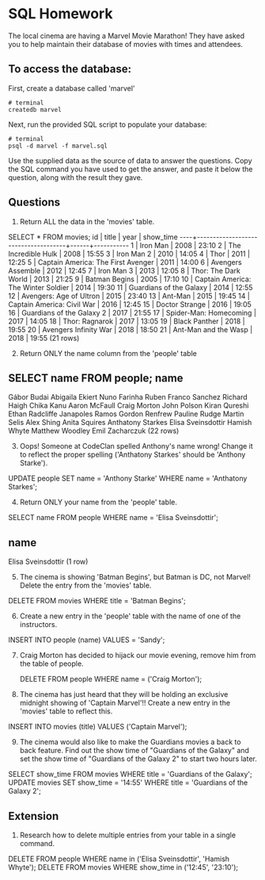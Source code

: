 # SQL Homework

The local cinema are having a Marvel Movie Marathon! They have asked you to help maintain their database of movies with times and attendees.

## To access the database:

First, create a database called 'marvel'

```
# terminal
createdb marvel
```

Next, run the provided SQL script to populate your database:

```
# terminal
psql -d marvel -f marvel.sql
```

Use the supplied data as the source of data to answer the questions. Copy the SQL command you have used to get the answer, and paste it below the question, along with the result they gave.

## Questions

1.  Return ALL the data in the 'movies' table.

SELECT * FROM movies;
id |                title                | year | show_time
----+-------------------------------------+------+-----------
  1 | Iron Man                            | 2008 | 23:10
  2 | The Incredible Hulk                 | 2008 | 15:55
  3 | Iron Man 2                          | 2010 | 14:05
  4 | Thor                                | 2011 | 12:25
  5 | Captain America: The First Avenger  | 2011 | 14:00
  6 | Avengers Assemble                   | 2012 | 12:45
  7 | Iron Man 3                          | 2013 | 12:05
  8 | Thor: The Dark World                | 2013 | 21:25
  9 | Batman Begins                       | 2005 | 17:10
 10 | Captain America: The Winter Soldier | 2014 | 19:30
 11 | Guardians of the Galaxy             | 2014 | 12:55
 12 | Avengers: Age of Ultron             | 2015 | 23:40
 13 | Ant-Man                             | 2015 | 19:45
 14 | Captain America: Civil War          | 2016 | 12:45
 15 | Doctor Strange                      | 2016 | 19:05
 16 | Guardians of the Galaxy 2           | 2017 | 21:55
 17 | Spider-Man: Homecoming              | 2017 | 14:05
 18 | Thor: Ragnarok                      | 2017 | 13:05
 19 | Black Panther                       | 2018 | 19:55
 20 | Avengers Infinity War               | 2018 | 18:50
 21 | Ant-Man and the Wasp                | 2018 | 19:55
(21 rows)

2.  Return ONLY the name column from the 'people' table

SELECT name FROM people;
name         
----------------------
Gábor Budai
Abigaila Ekiert
Nuno Farinha
Ruben Franco Sanchez
Richard Haigh
Chika Kanu
Aaron McFaull
Craig Morton
John Polson
Kiran Qureshi
Ethan Radcliffe
Janapoles Ramos
Gordon Renfrew
Pauline Rudge
Martin Selis
Alex Shing
Anita Squires
Anthatony Starkes
Elisa Sveinsdottir
Hamish Whyte
Matthew Woodley
Emil Zacharczuk
(22 rows)

3.  Oops! Someone at CodeClan spelled Anthony's name wrong! Change it to reflect the proper spelling ('Anthatony Starkes' should be 'Anthony Starke').

UPDATE people SET name = 'Anthony Starke' WHERE name = 'Anthatony Starkes';


4.  Return ONLY your name from the 'people' table.

SELECT name FROM people WHERE name = 'Elisa Sveinsdottir';

name        
--------------------
Elisa Sveinsdottir
(1 row)

5.  The cinema is showing 'Batman Begins', but Batman is DC, not Marvel! Delete the entry from the 'movies' table.

DELETE FROM movies WHERE title = 'Batman Begins';

6.  Create a new entry in the 'people' table with the name of one of the instructors.

INSERT INTO people (name) VALUES = 'Sandy';

7.  Craig Morton has decided to hijack our movie evening, remove him from the table of people.

	DELETE FROM people WHERE name = ('Craig Morton');

8.  The cinema has just heard that they will be holding an exclusive midnight showing of 'Captain Marvel'!! Create a new entry in the 'movies' table to reflect this.

INSERT INTO movies (title) VALUES ('Captain Marvel');

9.  The cinema would also like to make the Guardians movies a back to back feature. Find out the show time of "Guardians of the Galaxy" and set the show time of "Guardians of the Galaxy 2" to start two hours later.

SELECT show_time FROM movies WHERE title = 'Guardians of the Galaxy';
UPDATE movies SET show_time = '14:55' WHERE title = 'Guardians of the Galaxy 2';

## Extension

1.  Research how to delete multiple entries from your table in a single command.

DELETE FROM people WHERE name in ('Elisa Sveinsdottir', 'Hamish Whyte');
DELETE FROM movies WHERE show_time in ('12:45', '23:10');
